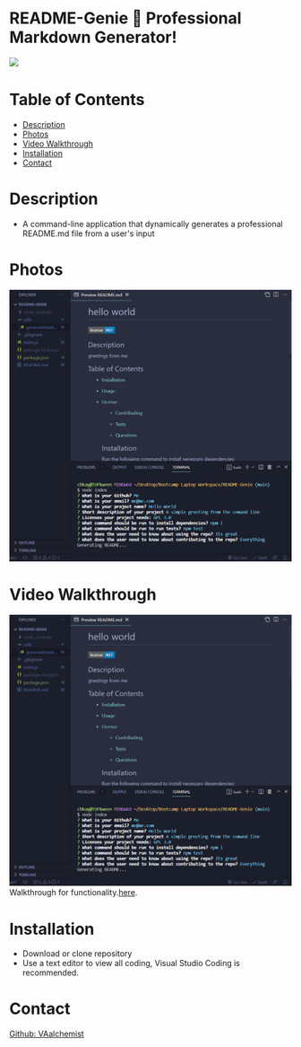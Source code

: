 # README-Genie 🧞 Professional Markdown Generator!


![](https://img.shields.io/badge/Javascript-yellow.svg)


# Table of Contents
* [Description](#description)
* [Photos](#photos)
* [Video Walkthrough](#video-walkthrough)
* [Installation](#installation)
* [Contact](#contact)


# Description
  * A  command-line application that dynamically generates a professional README.md file from a user's input

# Photos
![demo photo](imgs\snap1.PNG)

# Video Walkthrough
![demo walkthrough](imgs\snap1.PNG)
Walkthrough for functionality.[here](https://drive.google.com/file/d/1nN3LObYTxitI6_UltchezGRaDjhB2PRB/view).

# Installation

* Download or clone repository
* Use a text editor to view all coding, Visual Studio Coding is recommended.

 
# Contact
<a href="https://github.com/VAalchemist">Github: VAalchemist</a><br>

